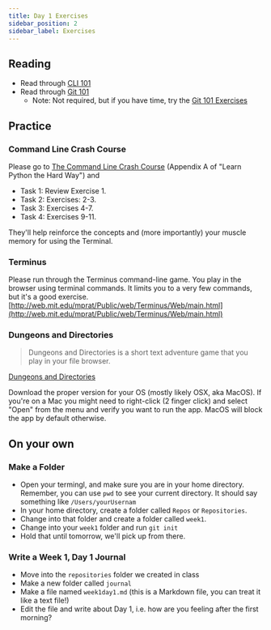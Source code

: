 ```yaml
---
title: Day 1 Exercises
sidebar_position: 2
sidebar_label: Exercises
---
```


## Reading

- Read through [CLI 101](/docs/lessons/dev-fundamentals/cli-101/)
- Read through [Git 101](/docs/lessons/dev-fundamentals/git-101/)
  - Note: Not required, but if you have time, try the [Git 101 Exercises](/docs/lessons/dev-fundamentals/git-101/exercises)

## Practice

### Command Line Crash Course

Please go to [The Command Line Crash Course](https://learnpythonthehardway.org/book/appendixa.html) (Appendix A of "Learn Python the Hard Way") and

- Task 1: Review Exercise 1.
- Task 2: Exercises: 2-3.
- Task 3: Exercises 4-7.
- Task 4: Exercises 9-11.

They'll help reinforce the concepts and (more importantly) your muscle memory for using the Terminal.

### Terminus

Please run through the Terminus command-line game. You play in the browser using terminal commands. It limits you to a very few commands, but it's a good exercise.
[http://web.mit.edu/mprat/Public/web/Terminus/Web/main.html](http://web.mit.edu/mprat/Public/web/Terminus/Web/main.html)

### Dungeons and Directories

> Dungeons and Directories is a short text adventure game that you play in your file browser.

[Dungeons and Directories](https://wheybags.com/dungeons_and_directories/)

Download the proper version for your OS (mostly likely OSX, aka MacOS). If you're on a Mac you might need to right-click (2 finger click) and select "Open" from the menu and verify you want to run the app. MacOS will block the app by default otherwise.

## On your own

### Make a Folder

- Open your termingl, and make sure you are in your home directory. Remember, you can use `pwd` to see your current directory. It should say something like `/Users/yourUsernam`
- In your home directory, create a folder called `Repos` or `Repositories`.
- Change into that folder and create a folder called `week1`.
- Change into your `week1` folder and run `git init`
- Hold that until tomorrow, we'll pick up from there.

### Write a Week 1, Day 1 Journal

- Move into the `repositories` folder we created in class
- Make a new folder called `journal`
- Make a file named `week1day1.md` (this is a Markdown file, you can treat it like a text file!)
- Edit the file and write about Day 1, i.e. how are you feeling after the first morning?
